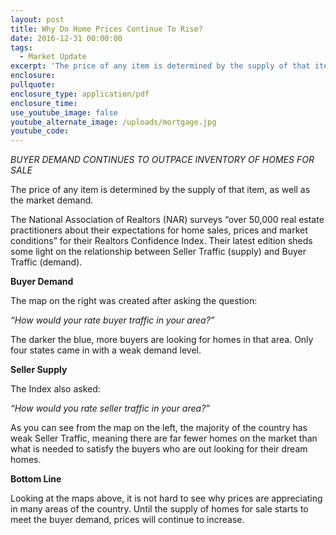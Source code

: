 ```yaml
---
layout: post
title: Why Do Home Prices Continue To Rise?
date: 2016-12-31 00:00:00
tags:
  - Market Update
excerpt: 'The price of any item is determined by the supply of that item, as well as the market demand.'
enclosure:
pullquote:
enclosure_type: application/pdf
enclosure_time:
use_youtube_image: false
youtube_alternate_image: /uploads/mortgage.jpg
youtube_code:
---
```



*BUYER DEMAND CONTINUES TO OUTPACE INVENTORY OF HOMES FOR SALE*

The price of any item is determined by the supply of that item, as well as the market demand.

The National Association of Realtors (NAR) surveys “over 50,000 real estate practitioners about their expectations for home sales, prices and market conditions” for their Realtors Confidence Index. Their latest edition sheds some light on the relationship between Seller Traffic (supply) and Buyer Traffic (demand).

**Buyer Demand**

The map on the right was created after asking the question:

*“How would your rate buyer traffic in your area?”*

The darker the blue, more buyers are looking for homes in that area. Only four states came in with a weak demand level.

**Seller Supply**

The Index also asked:

*“How would you rate seller traffic in your area?”*

As you can see from the map on the left, the majority of the country has weak Seller Traffic, meaning there are far fewer homes on the market than what is needed to satisfy the buyers who are out looking for their dream homes.

**Bottom Line**

Looking at the maps above, it is not hard to see why prices are appreciating in many areas of the country. Until the supply of homes for sale starts to meet the buyer demand, prices will continue to increase.